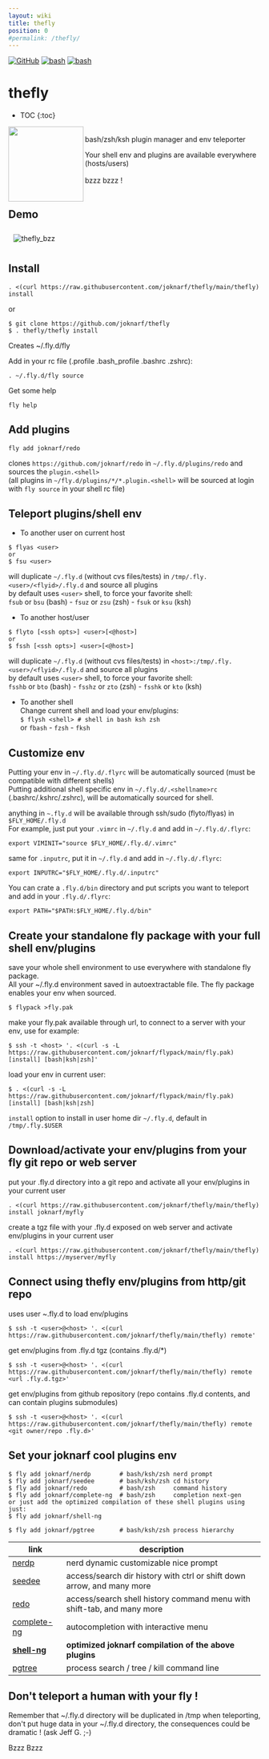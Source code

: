 ```yaml
---
layout: wiki
title: thefly
position: 0
#permalink: /thefly/
---
```

<style>
p > img {
  padding: 10px;
}
.container {
  max-width: 1300px;
}
ul#markdown-toc {
  font-size: 80%;
  float: right;
  width: 250px;
  background: #111;
  padding: 1rem;
  border-left: 3px solid lime;
  margin: 0 0 1rem 2rem;
  font-size: 0.9rem;
  position: sticky;
  top: 1rem;
  max-height: 90vh;
  overflow-y: auto;
}
</style>

[![GitHub](https://img.shields.io/badge/GitHub-joknarf%2Fthefly-black?logo=github)](https://github.com/joknarf/thefly)
[![bash](https://img.shields.io/badge/shell-bash%20|%20zsh%20|%20ksh%20-blue.svg)]()
[![bash](https://img.shields.io/badge/OS-Linux%20|%20macOS%20|%20SunOS%20...-blue.svg)]()


# thefly

* TOC
{:toc}

<img align=left width="150px" src="https://github.com/user-attachments/assets/a537f833-a64f-40b0-99a3-fff9cca08ce8">

<br/>
bash/zsh/ksh plugin manager and env teleporter  

Your shell env and plugins are available everywhere (hosts/users)  
&nbsp;  
bzzz bzzz !  
<br/>  

## Demo
![thefly_bzz](https://github.com/user-attachments/assets/1617632b-db08-40d4-a845-841e8ee5c7c6)


## Install
```
. <(curl https://raw.githubusercontent.com/joknarf/thefly/main/thefly) install
```
or
```
$ git clone https://github.com/joknarf/thefly
$ . thefly/thefly install
```
Creates ~/.fly.d/fly

Add in your rc file (.profile .bash_profile .bashrc .zshrc):
```
. ~/.fly.d/fly source
```
Get some help
```
fly help
```
## Add plugins

```
fly add joknarf/redo
```
clones `https://github.com/joknarf/redo` in `~/.fly.d/plugins/redo` and sources the `plugin.<shell>`  
(all plugins in `~/fly.d/plugins/*/*.plugin.<shell>` will be sourced at login with `fly source` in your shell rc file)

## Teleport plugins/shell env

* To another user on current host
```
$ flyas <user>
or
$ fsu <user>
```
will duplicate `~/.fly.d` (without cvs files/tests) in `/tmp/.fly.<user>/<flyid>/.fly.d` and source all plugins  
by default uses `<user>` shell, to force your favorite shell:  
`fsub` or `bsu` (bash) - `fsuz` or `zsu` (zsh) - `fsuk` or `ksu` (ksh)

* To another host/user
```
$ flyto [<ssh opts>] <user>[<@host>]
or
$ fssh [<ssh opts>] <user>[<@host>]
```
will duplicate `~/.fly.d` (without cvs files/tests) in `<host>:/tmp/.fly.<user>/<flyid>/.fly.d` and source all plugins  
by default uses `<user>` shell, to force your favorite shell:  
`fsshb` or `bto` (bash) - `fsshz` or `zto` (zsh) - `fsshk` or `kto` (ksh)  
 
* To another shell  
Change current shell and load your env/plugins:  
`$ flysh <shell> # shell in bash ksh zsh`  
or `fbash` - `fzsh` - `fksh`  

 
## Customize env

Putting your env in `~/.fly.d/.flyrc` will be automatically sourced (must be compatible with different shells)  
Putting additional shell specific env in `~/.fly.d/.<shellname>rc` (.bashrc/.kshrc/.zshrc), will be automatically sourced for shell.

anything in `~.fly.d` will be available through ssh/sudo (flyto/flyas) in `$FLY_HOME/.fly.d`  
For example, just put your `.vimrc` in `~/.fly.d` and add in `~/.fly.d/.flyrc`:
```
export VIMINIT="source $FLY_HOME/.fly.d/.vimrc"
```
same for `.inputrc`, put it in `~/.fly.d` and add in `~/.fly.d/.flyrc`:
```
export INPUTRC="$FLY_HOME/.fly.d/.inputrc"
```
You can crate a `.fly.d/bin` directory and put scripts you want to teleport and add in your `.fly.d/.flyrc`:
```
export PATH="$PATH:$FLY_HOME/.fly.d/bin"
```

## Create your standalone fly package with your full shell env/plugins

save your whole shell environment to use everywhere with standalone fly package.  
All your ~/.fly.d environment saved in autoextractable file. The fly package enables your env when sourced.
```
$ flypack >fly.pak
```
make your fly.pak available through url, to connect to a server with your env, use for example:
```
$ ssh -t <host> '. <(curl -s -L https://raw.githubusercontent.com/joknarf/flypack/main/fly.pak) [install] [bash|ksh|zsh]'
```
load your env in current user:
```
$ . <(curl -s -L https://raw.githubusercontent.com/joknarf/flypack/main/fly.pak) [install] [bash|ksh|zsh]
```

`install` option to install in user home dir `~/.fly.d`, default in `/tmp/.fly.$USER`


## Download/activate your env/plugins from your fly git repo or web server

put your .fly.d directory into a git repo and activate all your env/plugins in your current user
```
. <(curl https://raw.githubusercontent.com/joknarf/thefly/main/thefly) install joknarf/myfly
```

create a tgz file with your .fly.d exposed on web server and activate env/plugins in your current user
```
. <(curl https://raw.githubusercontent.com/joknarf/thefly/main/thefly) install https://myserver/myfly
```

## Connect using thefly env/plugins from http/git repo

uses user ~.fly.d to load env/plugins
```
$ ssh -t <user>@<host> '. <(curl https://raw.githubusercontent.com/joknarf/thefly/main/thefly) remote'  
```

get env/plugins from .fly.d tgz (contains .fly.d/*)
```
$ ssh -t <user>@<host> '. <(curl https://raw.githubusercontent.com/joknarf/thefly/main/thefly) remote <url .fly.d.tgz>'  
```

get env/plugins from github repository (repo contains .fly.d contents, and can contain plugins submodules)
```
$ ssh -t <user>@<host> '. <(curl https://raw.githubusercontent.com/joknarf/thefly/main/thefly) remote <git owner/repo .fly.d>'  
```



## Set your joknarf cool plugins env

```
$ fly add joknarf/nerdp        # bash/ksh/zsh nerd prompt
$ fly add joknarf/seedee       # bash/ksh/zsh cd history
$ fly add joknarf/redo         # bash/zsh     command history
$ fly add joknarf/complete-ng  # bash/zsh     completion next-gen
or just add the optimized compilation of these shell plugins using just:
$ fly add joknarf/shell-ng

$ fly add joknarf/pgtree       # bash/ksh/zsh process hierarchy
```
|link                                                 |description                                                             |
|-----------------------------------------------------|------------------------------------------------------------------------|
|[nerdp](https://github.com/joknarf/nerdp)            |nerd dynamic customizable nice prompt                                   |
|[seedee](https://github.com/joknarf/seedee)          |access/search dir history with ctrl or shift down arrow, and many more  |
|[redo](https://github.com/joknarf/redo)              |access/search shell history command menu with shift-tab, and many more  |
|[complete-ng](https://github.com/joknarf/complete-ng)|autocompletion with interactive menu                                    |
|__[shell-ng](https://github.com/joknarf/shell-ng)__  |__optimized joknarf compilation of the above plugins__                  |
|[pgtree](https://github.com/joknarf/pgtree)          |process search / tree / kill command line                               | 

## Don't teleport a human with your fly !

Remember that ~/.fly.d directory will be duplicated in /tmp when teleporting, don't put huge data in your ~/.fly.d directory, the consequences could be dramatic ! (ask Jeff G. ;-)

Bzzz Bzzz

